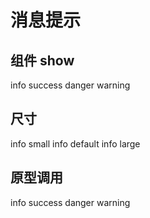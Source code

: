 # 消息提示

## 组件 show

<div class="msg">
  <y-message type="info" show>info</y-message>
  <y-message type="success" show>success</y-message>
  <y-message type="danger" show>danger</y-message>
  <y-message type="warning" show>warning</y-message>
</div>

## 尺寸

<div class="msg">
  <y-message type="info" show size="small">info small</y-message>
  <y-message type="info" show>info default</y-message>
  <y-message type="info" show size="large">info large</y-message>
</div>

## 原型调用

<y-button onclick="window.$message.info('info')">info</y-button>
<y-button onclick="window.$message.success('success')">success</y-button>
<y-button onclick="window.$message.danger('danger')">danger</y-button>
<y-button onclick="window.$message.warning('warning')">warning</y-button>

